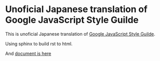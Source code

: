 Unoficial Japanese translation of Google JavaScript Style Guilde
=====================================================================

This is unoficial Japanese translation of [Google JavaScript Style Guilde](http://google-styleguide.googlecode.com/svn/trunk/javascriptguide.xml).

Using sphinx to build rst to html. 

And [document is here](http://cou929.nu/data/google_javascript_style_guide/)
